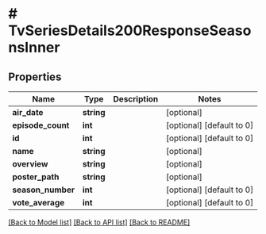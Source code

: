 # # TvSeriesDetails200ResponseSeasonsInner

## Properties

Name | Type | Description | Notes
------------ | ------------- | ------------- | -------------
**air_date** | **string** |  | [optional]
**episode_count** | **int** |  | [optional] [default to 0]
**id** | **int** |  | [optional] [default to 0]
**name** | **string** |  | [optional]
**overview** | **string** |  | [optional]
**poster_path** | **string** |  | [optional]
**season_number** | **int** |  | [optional] [default to 0]
**vote_average** | **int** |  | [optional] [default to 0]

[[Back to Model list]](../../README.md#models) [[Back to API list]](../../README.md#endpoints) [[Back to README]](../../README.md)

